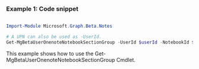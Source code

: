 ### Example 1: Code snippet

```powershell

Import-Module Microsoft.Graph.Beta.Notes

# A UPN can also be used as -UserId.
Get-MgBetaUserOnenoteNotebookSectionGroup -UserId $userId -NotebookId $notebookId

```
This example shows how to use the Get-MgBetaUserOnenoteNotebookSectionGroup Cmdlet.

